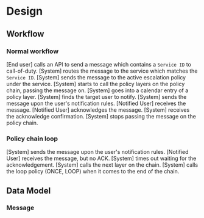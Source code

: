 # Design

## Workflow 

### Normal workflow

[End user] calls an API to send a message which contains a `Service ID` to call-of-duty.
[System] routes the message to the service which matches the `Service ID`.
[System] sends the message to the active escalation policy under the service.
[System] starts to call the policy layers on the policy chain, passing the message on.
[System] goes into a calendar entry of a policy layer.
[System] finds the target user to notify.
[System] sends the message upon the user's notification rules.
[Notified User] receives the message.
[Notified User] acknowledges the message.
[System] receives the acknowledge confirmation.
[System] stops passing the message on the policy chain.

### Policy chain loop

[System] sends the message upon the user's notification rules.
[Notified User] receives the message, but no ACK.
[System] times out waiting for the acknowledgement.
[System] calls the next layer on the chain.
[System] calls the loop policy (ONCE, LOOP) when it comes to the end of the chain.

## Data Model

### Message


